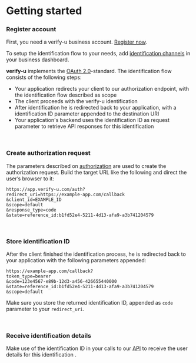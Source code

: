 # Getting started

### Register account <a name="register-account"></a>

First, you need a verify-u business account. [Register now](https://app.verify-u.com/auth/register).

To setup the identification flow to your needs, add [identification channels](channels) in your business dashboard.

**verify-u** implements the [OAuth 2.0](https://oauth.net/2/)-standard. The identification flow consists of the following steps:

- Your application redirects your client to our authorization endpoint, with the identification flow described as scope
- The client proceeds with the verify-u identification
- After identification he is redirected back to your application, with a identification ID parameter appended to the destination URI
- Your application's backend uses the identification ID as request parameter to retrieve API responses for this identification

<br >

### Create authorization request <a name="create-authorization-request"></a>

The parameters described on [authorization](authorization) are used to create the authorization request.
Build the target URL like the following and direct the user’s browser to it:

```
https://app.verify-u.com/auth?
redirect_uri=https://example-app.com/callback
&client_id=EXAMPLE_ID
&scope=default
&response_type=code
&state=reference_id:b1fd52e4-5211-4d13-afa9-a3b741204579
```

<br >


### Store identification ID <a name="store-identification-id"></a>

After the client finished the identification process, he is redirected back to your application with the following parameters appended:

```
https://example-app.com/callback?
token_type=bearer
&code=123e4567-e89b-12d3-a456-426655440000
&state=reference_id:b1fd52e4-5211-4d13-afa9-a3b741204579
&scope=default
```

Make sure you store the returned identification ID, appended as `code` parameter to your `redirect_uri`.

<br >


### Receive identification details <a name="receive-identification-details"></a>

Make use of the identification ID in your calls to our [API](api-introduction) to receive the user details for this identification .
